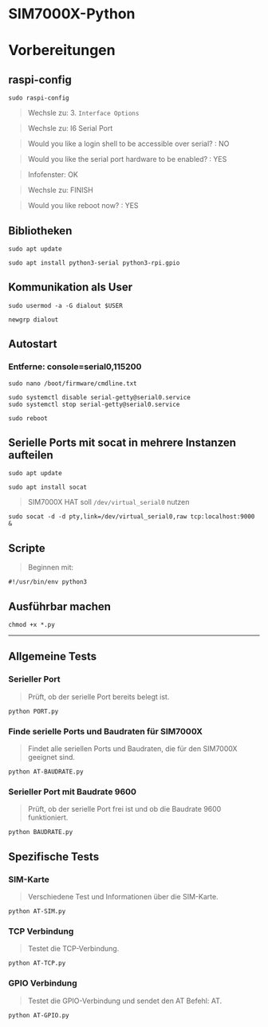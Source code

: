# SIM7000X-Python

# Vorbereitungen

## raspi-config

```
sudo raspi-config
```

> Wechsle zu: 3. `Interface Options`

> Wechsle zu: I6 Serial Port

> Would you like a login shell to be accessible over serial? : NO

> Would you like the serial port hardware to be enabled? : YES

> Infofenster: OK

> Wechsle zu: FINISH

> Would you like reboot now? : YES

## Bibliotheken

```
sudo apt update
```

```
sudo apt install python3-serial python3-rpi.gpio
```

## Kommunikation als User

```
sudo usermod -a -G dialout $USER
```

```
newgrp dialout
```

## Autostart

### Entferne: console=serial0,115200

```
sudo nano /boot/firmware/cmdline.txt
```

```
sudo systemctl disable serial-getty@serial0.service
sudo systemctl stop serial-getty@serial0.service
```

```
sudo reboot
```

## Serielle Ports mit socat in mehrere Instanzen aufteilen

```
sudo apt update
```

```
sudo apt install socat
```

> SIM7000X HAT soll `/dev/virtual_serial0` nutzen

```
sudo socat -d -d pty,link=/dev/virtual_serial0,raw tcp:localhost:9000 &
```

## Scripte

> Beginnen mit:

```
#!/usr/bin/env python3
```

## Ausführbar machen

```
chmod +x *.py
```

---

## Allgemeine Tests

### Serieller Port

> Prüft, ob der serielle Port bereits belegt ist.

```
python PORT.py
```

### Finde serielle Ports und Baudraten für SIM7000X

> Findet alle seriellen Ports und Baudraten, die für den SIM7000X geeignet sind.

```
python AT-BAUDRATE.py
```

### Serieller Port mit Baudrate 9600

> Prüft, ob der serielle Port frei ist und ob die Baudrate 9600 funktioniert.

```
python BAUDRATE.py
```

## Spezifische Tests

### SIM-Karte

> Verschiedene Test und Informationen über die SIM-Karte.

```
python AT-SIM.py
```

### TCP Verbindung

> Testet die TCP-Verbindung.

```
python AT-TCP.py
```

### GPIO Verbindung

> Testet die GPIO-Verbindung und sendet den AT Befehl: AT.

```
python AT-GPIO.py
```
